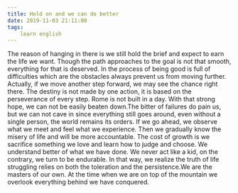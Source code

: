 ```yaml
---
title: Hold on and we can do better
date: 2019-11-03 21:11:00
tags:
    learn english
---
```

The reason of hanging in there is we still hold the brief and expect to earn the life we want. Though the path approaches to the goal is not that smooth, everything for that is deserved. In the process of being good is full of difficulties which are the obstacles always prevent us from moving further. Actually, if we move another step forward, we may see the chance right there. The destiny is not made by one action, it is based on the perseverance of every step. Rome is not built in a day. With that strong hope, we can not be easily beaten down.The bitter of failures do pain us, but we can not cave in since everything still goes around, even without a single person, the world remains its orders. If we go ahead, we observe what we meet and feel what we experience. Then we gradually know the misery of life and will be more accountable. The cost of growth is we sacrifice something we love and learn how to judge and choose. We understand better of what we have done. We never act like a kid, on the contrary, we turn to be endurable. In that way, we realize the truth of life struggling relies on both the toleration and the persistence.We are the masters of our own. At the time when we are on top of the mountain we overlook everything behind we have conquered.